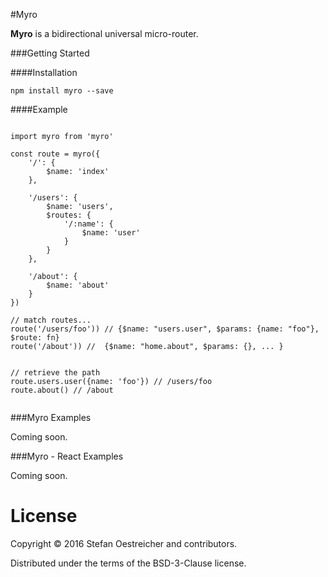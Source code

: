 #Myro

__Myro__ is a bidirectional universal micro-router.

###Getting Started

####Installation

```
npm install myro --save
```

####Example

```

import myro from 'myro'

const route = myro({
    '/': {
        $name: 'index'
    },

    '/users': {
        $name: 'users',
        $routes: {
            '/:name': {
                $name: 'user'
            }
        }
    },

    '/about': {
        $name: 'about'
    }
})

// match routes...
route('/users/foo')) // {$name: "users.user", $params: {name: "foo"}, $route: fn}
route('/about')) //  {$name: "home.about", $params: {}, ... }


// retrieve the path
route.users.user({name: 'foo'}) // /users/foo
route.about() // /about


```

###Myro Examples

Coming soon.

###Myro - React Examples

Coming soon.

# License

Copyright © 2016 Stefan Oestreicher and contributors.

Distributed under the terms of the BSD-3-Clause license.
